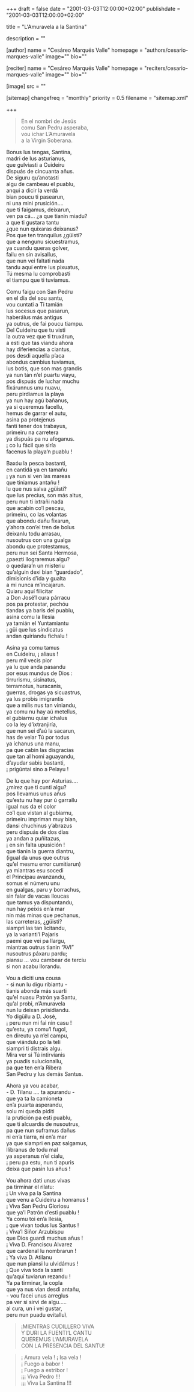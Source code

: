 +++
draft = false
date = "2001-03-03T12:00:00+02:00"
publishdate = "2001-03-03T12:00:00+02:00"

title = "L'Amuravela a la Santina"

description = ""

[author]
    name = "Cesáreo Marqués Valle"
    homepage = "authors/cesario-marques-valle"
    image=""
    bio=""

[reciter]
    name = "Cesáreo Marqués Valle"
    homepage = "reciters/cesario-marques-valle"
    image=""
    bio=""

[image]
    src = ""

[sitemap]
  changefreq = "monthly"
  priority = 0.5
  filename = "sitemap.xml"

+++

> En el nombri de Jesús\
comu San Pedru asperaba,\
vou ichar L’Amuravela\
a la Virgin Soberana.

Bonus lus tengas, Santina,\
madri de lus asturianus,\
que gulviasti a Cuideiru\
dispuás de cincuanta añus.\
De siguru qu’anotasti\
algu de cambeau el puablu,\
anqui a dicir la verdá\
bian poucu ti pasearun,\
ni una mini prusición....\
que ti faigamus, deixarun,\
ven pa cá... ¿a que tianin miadu?\
a que ti gustara tantu\
¿que nun quixaras deixanus?\
Pos que ten tranquilus ¿güisti?\
que a nengunu sicuestramus,\
ya cuandu queras golver,\
failu en sin avisallus,\
que nun vei  faltati nada\
tandu aquí entre lus pixuatus,\
Tú mesma lu comprobasti\
el tiampu que ti tuviamus.

Comu faigu con San Pedru\
en el día del sou santu,\
vou cuntati a Ti tamián\
lus socesus que pasarun,\
haberálus más antigus\
ya outrus, de fai poucu tiampu.\
Del Cuideiru que tu visti\
la outra vez que ti truxárun,\
a esti que tas viandu ahora\
hay diferiencias a ciantus,\
pos desdi aquella p’aca\
abondus cambius tuviamus,\
lus botis, que son mas grandis\
ya nun tán n’el puartu viayu,\
pos dispuás de luchar muchu\
fixárunnus unu nuavu,\
peru pirdiamus la playa\
ya nun hay agú bañanus,\
ya si queremus facellu,\
hemus de garrar el autu,\
asina pa protejenus\
fanti tener dos trabayus,\
primeiru na carretera\
ya dispuás pa nu afoganus.\
¡ co lu fácil que siría\
facenus la playa‘n puablu !

Baxóu la pesca bastanti,\
en cantidá ya en tamañu\
¡ ya nun si ven las mareas\
que tiniamus antañu !\
lu que nus salva ¿güisti?\
que lus precius, son más altus,\
peru nun ti ixtrañi nada\
que acabin co’l pescau,\
primeiru, co las volantas\
que abondu dañu fixarun,\
y’ahora con’el tren de  bolus\
deixanlu todu arrasau,\
nusoutrus con una gualga\
abondu que protestamus,\
peru nun sei Santa Hermosa,\
¿paezti llograremus algu?\
o quedara’n un misteriu\
qu’alguin dexi bian “guardado”,\
dimisionis d’ida y gualta\
a mi nunca m’incajarun.\
Quiaru aquí filicitar\
a Don José’l cura párracu\
pos pa protestar,  pechóu\
tiandas ya baris del puablu,\
asina comu la Ilesia\
ya tamián el Yuntamiantu\
¡ güi que lus sindicatus\
andan quiriandu fichalu !

Asina ya comu tamus\
en Cuideiru, ¡ aliaus !\
peru mil vecis pior\
ya lu que anda pasandu\
por esus mundus de Dios :\
tirrurismu, sisinatus,\
terramotus, huracanis,\
guerras, drogas ya sicuastrus,\
ya lus probis imigrantis\
que a milis nus tan viniandu,\
ya comu nu hay aú metellus,\
el gubiarnu quiar ichalus\
co la ley d’ixtranjiría,\
que nun sei d’aú la sacarun,\
has de velar Tú por todus\
ya íchanus una manu,\
pa que cabin las disgracias\
que tan al homi aguayandu,\
d’ayudar sabis bastanti,\
¡ prigúntai sino a Pelayu !

De lu que hay por Asturias....\
¿mirez que ti cunti algu?\
pos llevamus unus añus\
qu’estu nu hay pur ú garrallu\
igual nus da el color\
co’l que vistan al gubiarnu,\
primeiru impriman muy bian,\
dansi chuchinus y’abrazus\
peru dispuás de dos días\
ya andan a puñitazus,\
¡ en sin falta upusición !\
que tianin la guerra diantru,\
(igual da unus que outrus\
qu’el mesmu error cumitiarun)\
ya miantras esu socedi\
el Principau avanzandu,\
somus el númeru unu\
en gualgas, paru y borrachus,\
sin falar de vacas lloucas\
que tamus ya dispuntandu,\
nun hay peixis en’a mar\
nin más minas que pechanus,\
las carreteras, ¿güisti?\
siampri las tan licitandu,\
ya la varianti’l Pajaris\
paemi que vei pa llargu,\
miantras outrus tianin “AVI”\
nusoutrus páxaru pardu;\
piansu ... vou cambear de terciu\
si non acabu llorandu.

Vou a diciti una cousa\
\- si nun lu digu ribiantu -\
tianis abonda más suarti\
qu’el nuasu Patrón ya Santu,\
qu’al probi, n’Amuravela\
nun lu deixan prisidiandu.\
Yo digüilu a D. José,\
¡ peru nun mi fai nin casu !\
qu’estu, ya comu’l fugol,\
en direutu ya n’el campu,\
que viándulu po la teli\
siampri ti distrais algu.\
Mira ver si Tú intirvianis\
ya puadis sulucionallu,\
pa que ten en’a Ribera\
San Pedru y lus demás Santus.

Ahora ya vou acabar,\
\- D. Tilanu .... ta apurandu -\
que ya ta la camioneta\
en’a puarta asperandu,\
solu mi queda piditi\
la prutición pa esti puablu,\
que ti alcuardis de nusoutrus,\
pa que nun suframus dañus\
ni en’a tiarra, ni en’a mar\
ya que siampri en paz salgamus,\
llibranus de todu mal\
ya asperanus n’el cialu,\
¡ peru pa estu, nun ti apuris\
deixa que pasin lus añus !

Vou ahora dati unus vivas\
pa tirminar el rilatu:\
¡ Un viva pa la Santina\
que venu a Cuideiru a honranus !\
¡ Viva San Pedru Gloriosu\
que ya’l Patrón d’esti puablu !\
Ya comu toi en’a Ilesia,\
¡ que vivan todus lus Santus !\
¡ Viva’l Siñor Arzubispu\
que Dios guardi muchus añus !\
¡ Viva D. Franciscu Alvarez\
que cardenal lu nombrarun !\
¡ Ya viva D. Atilanu\
que nun piansi lu ulvidámus !\
¡ Que viva toda la xanti\
qu’aquí tuviarun rezandu !\
Ya pa tirminar, la copla\
que ya nus vian desdi antañu,\
\- vou facei unus arreglus\
pa ver si sirvi de algu.....\
al cura, un i vei gustar,\
peru nun puadu evitallu\

> ¡MIENTRAS CUDILLERO VIVA\
Y DURI LA FUENTI’L CANTU\
QUEREMUS L’AMURAVELA\
CON LA PRESENCIA DEL SANTU!

> ¡ Amura vela ! ¡ Isa vela !\
¡ Fuego a babor !\
¡ Fuego a estribor !\
¡¡¡ Viva Pedro !!!\
¡¡¡ Viva La Santina !!!